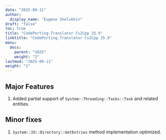 ```yaml
---
date: "2025-09-11"
author:
  display_name: "Eugene Shelukhin"
draft: "false"
toc: true
title: "CodePorting.Translator Cs2Cpp 25.9"
linktitle: "CodePorting.Translator Cs2Cpp 25.9"
menu:
  docs:
    parent: "2025"
    weight: "2"
lastmod: "2025-09-11"
weight: "2"
---
```


## Major Features ##

1. Added partial support of `System::Threading::Tasks::Task` and related entities.

## Minor fixes ##

1. `System::IO::Directory::GetEntries` method implementation optimized.
 
